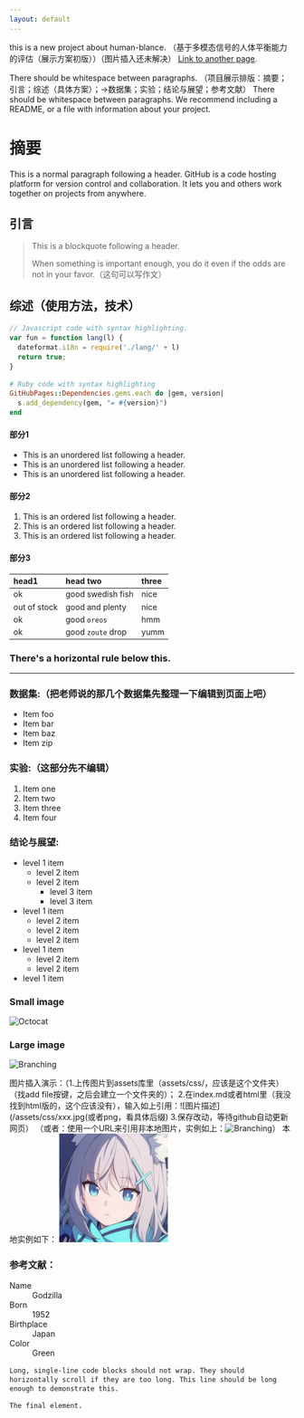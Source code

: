 ```yaml
---
layout: default
---
```


this is a new project about human-blance. （基于多模态信号的人体平衡能力的评估（展示方案初版））（图片插入还未解决）
[Link to another page](./another-page.html).

There should be whitespace between paragraphs.
（项目展示排版：摘要；引言；综述（具体方案）；->数据集；实验；结论与展望；参考文献）
There should be whitespace between paragraphs. We recommend including a README, or a file with information about your project.

# 摘要

This is a normal paragraph following a header. GitHub is a code hosting platform for version control and collaboration. It lets you and others work together on projects from anywhere.

## 引言

> This is a blockquote following a header.
>
> When something is important enough, you do it even if the odds are not in your favor.（这句可以写作文）

## 综述（使用方法，技术）

```js
// Javascript code with syntax highlighting.
var fun = function lang(l) {
  dateformat.i18n = require('./lang/' + l)
  return true;
}
```

```ruby
# Ruby code with syntax highlighting
GitHubPages::Dependencies.gems.each do |gem, version|
  s.add_dependency(gem, "= #{version}")
end
```

#### 部分1

*   This is an unordered list following a header.
*   This is an unordered list following a header.
*   This is an unordered list following a header.

#### 部分2

1.  This is an ordered list following a header.
2.  This is an ordered list following a header.
3.  This is an ordered list following a header.

#### 部分3

| head1        | head two          | three |
|:-------------|:------------------|:------|
| ok           | good swedish fish | nice  |
| out of stock | good and plenty   | nice  |
| ok           | good `oreos`      | hmm   |
| ok           | good `zoute` drop | yumm  |

### There's a horizontal rule below this.

* * *

### 数据集:（把老师说的那几个数据集先整理一下编辑到页面上吧）

*   Item foo
*   Item bar
*   Item baz
*   Item zip

### 实验:（这部分先不编辑）

1.  Item one
1.  Item two
1.  Item three
1.  Item four

### 结论与展望:

- level 1 item
  - level 2 item
  - level 2 item
    - level 3 item
    - level 3 item
- level 1 item
  - level 2 item
  - level 2 item
  - level 2 item
- level 1 item
  - level 2 item
  - level 2 item
- level 1 item

### Small image

![Octocat](https://github.githubassets.com/images/icons/emoji/octocat.png)

### Large image

![Branching](https://guides.github.com/activities/hello-world/branching.png)

图片插入演示：（1.上传图片到assets库里（assets/css/，应该是这个文件夹）（找add file按键，之后会建立一个文件夹的）；
              2.在index.md或者html里（我没找到html版的，这个应该没有），输入如上引用：![图片描述](/assets/css/xxx.jpg(或者png，看具体后缀)
               3.保存改动，等待github自动更新网页）
               （或者：使用一个URL来引用非本地图片，实例如上：![Branching](https://guides.github.com/activities/hello-world/branching.png)）
本地实例如下：
![“演示”](/assets/css/icon.png)
### 参考文献：

<dl>
<dt>Name</dt>
<dd>Godzilla</dd>
<dt>Born</dt>
<dd>1952</dd>
<dt>Birthplace</dt>
<dd>Japan</dd>
<dt>Color</dt>
<dd>Green</dd>
</dl>

```
Long, single-line code blocks should not wrap. They should horizontally scroll if they are too long. This line should be long enough to demonstrate this.
```

```
The final element.
```

